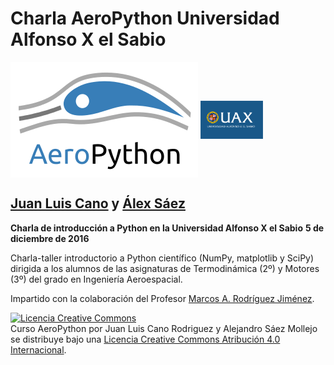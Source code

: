 # Charla AeroPython Universidad Alfonso X el Sabio

<img src="./static/aeropython_name_mini.png" alt="AeroPython" align="center" style="width: 300px;"/>
<img src="./static/uax_logo.png" alt="UAX" align="center" style="width: 100px;"/>

## [Juan Luis Cano](http://es.linkedin.com/in/juanluiscanor) y [Álex Sáez](https://www.linkedin.com/in/alejandrosaezm)

__Charla de introducción a Python en la Universidad Alfonso X el Sabio__
__5 de diciembre de 2016__

Charla-taller introductorio a Python científico (NumPy, matplotlib y SciPy) dirigida a los alumnos de las asignaturas de Termodinámica (2º) y Motores (3º) del grado en Ingeniería Aeroespacial.

Impartido con la colaboración del Profesor [Marcos A. Rodríguez Jiménez](https://www.linkedin.com/in/marcos-antonio-rodr%C3%ADguez-jim%C3%A9nez-50615446).


<a rel="license" href="http://creativecommons.org/licenses/by/4.0/deed.es"><img alt="Licencia Creative Commons" style="border-width:0" src="http://i.creativecommons.org/l/by/4.0/88x31.png" /></a><br /><span xmlns:dct="http://purl.org/dc/terms/" property="dct:title">Curso AeroPython</span> por <span xmlns:cc="http://creativecommons.org/ns#" property="cc:attributionName">Juan Luis Cano Rodriguez y Alejandro Sáez Mollejo</span> se distribuye bajo una <a rel="license" href="http://creativecommons.org/licenses/by/4.0/deed.es">Licencia Creative Commons Atribución 4.0 Internacional</a>.
